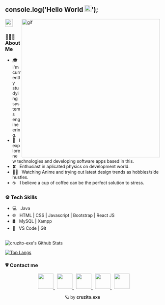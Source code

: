 ## console.log('Hello World <img src="https://media.tenor.com/nebZyl8oN7IAAAAj/wave-hello.gif" width="22"/>');

<img src="https://github.com/souvikguria98/souvikguria98/blob/master/Hi.gif" width="25"></h2>
<img src="https://64.media.tumblr.com/d9ba01e37d6d828041b316d1ab716146/e45d5ed82ed0b527-6f/s640x960/7c3a61067f54e3bd7134b8f86494589cf60134be.gif" width="450" align="right" alt="gif"/>

### 👨🏻‍💻 About Me

- 🎓 &nbsp; I'm currently studying systems engineering.
- 🤔 &nbsp; I explore new technologies and developing software apps based in this.
- 🍀 &nbsp; Enthusiast in aplicated physics on development world.
- ✍🏻 &nbsp; Watching Anime and trying out latest design trends as hobbies/side hustles.
- ☕ &nbsp; I believe a cup of coffee can be the perfect solution to stress.

<h3> ⚙️ Tech Skills </h3>

- 💻 &nbsp; Java 
- 🌐 &nbsp; HTML | CSS | Javascript | Bootstrap | React JS
- 🛢 &nbsp; MySQL | Xampp
- 🔧 &nbsp; VS Code | Git

<br>

<img align="center" src="https://github-readme-stats.vercel.app/api?username=cruzito-exe&include_all_commits=true&count_private=true&show_icons=true&line_height=20&title_color=FFFFFF&icon_color=FFFFFF&text_color=FFFFFF&bg_color=25,DC4496,05B0FF" alt="cruzito-exe's Github Stats">

</br>

[![Top Langs](https://github-readme-stats.vercel.app/api/top-langs/?username=cruzito-exe&layout=compact&&title_color=FFFFFF&text_color=FFFFFF&bg_color=25,DC4496,05B0FF)](https://github.com/cruzito-exe/github-readme-stats)


### 💗 Contact me

<p align="center">
&nbsp; <a href="https://twitter.com/cruzito_exe" target="_blank" rel="noopener noreferrer" title="My Twitter"> <img src="https://img.icons8.com/plasticine/100/000000/twitter.png" width="50"/> </a>  
&nbsp; <a href="https://www.instagram.com/cruzito.rar/" target="_blank" rel="noopener noreferrer" title="My Instagram"> <img src="https://img.icons8.com/plasticine/100/000000/instagram-new.png" width="50"/> </a>  
&nbsp; <a href="https://www.linkedin.com/in/cruzito-exe/" target="_blank" rel="noopener noreferrer" title="My LinkedIn"> <img src="https://img.icons8.com/plasticine/100/000000/linkedin.png" width="50"/> </a>
&nbsp; <a href="mailto:dcruzer92@gmail.com" target="_blank" rel="noopener noreferrer" title="My e-mail"> <img src="https://img.icons8.com/plasticine/100/000000/gmail.png" width="50"/> </a>
&nbsp; <a href="https://portfolio-cruzito-exe.vercel.app/" target="_blank" rel="noopener noreferrer" title="My portfolio"> <img src="https://img.icons8.com/plasticine/256/github.png" width="50"/> </a>
</p>

<p align="center"> 🪐 by <strong>cruzito.exe </strong> </p>
